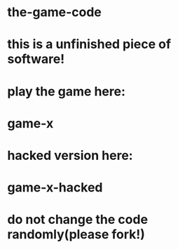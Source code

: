 # the-game-code
# this is a unfinished piece of software!
# play the game here:
# game-x
# hacked version here:
# game-x-hacked
# do not change the code randomly(please fork!)
